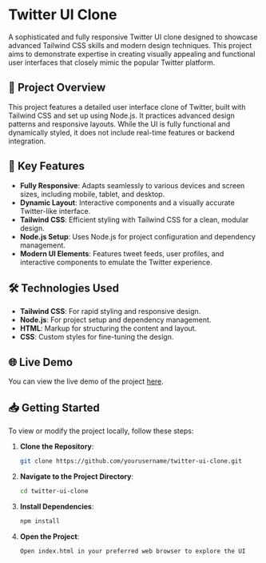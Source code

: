 # Twitter UI Clone

A sophisticated and fully responsive Twitter UI clone designed to showcase advanced Tailwind CSS skills and modern design techniques. This project aims to demonstrate expertise in creating visually appealing and functional user interfaces that closely mimic the popular Twitter platform.

## 📝 Project Overview

This project features a detailed user interface clone of Twitter, built with Tailwind CSS and set up using Node.js. It practices advanced design patterns and responsive layouts. While the UI is fully functional and dynamically styled, it does not include real-time features or backend integration.

## 🚀 Key Features

- **Fully Responsive**: Adapts seamlessly to various devices and screen sizes, including mobile, tablet, and desktop.
- **Dynamic Layout**: Interactive components and a visually accurate Twitter-like interface.
- **Tailwind CSS**: Efficient styling with Tailwind CSS for a clean, modular design.
- **Node.js Setup**: Uses Node.js for project configuration and dependency management.
- **Modern UI Elements**: Features tweet feeds, user profiles, and interactive components to emulate the Twitter experience.

## 🛠️ Technologies Used

- **Tailwind CSS**: For rapid styling and responsive design.
- **Node.js**: For project setup and dependency management.
- **HTML**: Markup for structuring the content and layout.
- **CSS**: Custom styles for fine-tuning the design.

## 🌐 Live Demo

You can view the live demo of the project [here](https://shadowtwitter.freewebhostmost.com/).

## 📥 Getting Started

To view or modify the project locally, follow these steps:

1. **Clone the Repository**:
   ```bash
   git clone https://github.com/yourusername/twitter-ui-clone.git
   
2. **Navigate to the Project Directory**:
   ```bash
   cd twitter-ui-clone

3. **Install Dependencies**:
   ```bash
   npm install

4. **Open the Project**:
   ```bash
   Open index.html in your preferred web browser to explore the UI 
